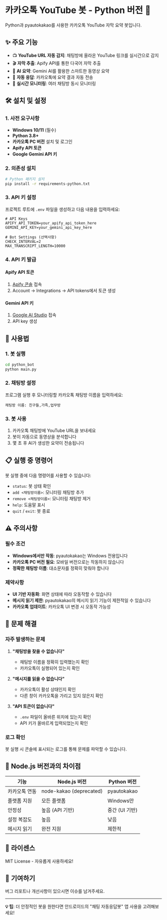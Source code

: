 # 카카오톡 YouTube 봇 - Python 버전 🐍

Python과 pyautokakao를 사용한 카카오톡 YouTube 자막 요약 봇입니다.

## ✨ 주요 기능

- 📺 **YouTube URL 자동 감지**: 채팅방에 올라온 YouTube 링크를 실시간으로 감지
- 🎬 **자막 추출**: Apify API를 통한 다국어 자막 추출
- 🤖 **AI 요약**: Gemini AI를 활용한 스마트한 동영상 요약
- 💬 **자동 응답**: 카카오톡에 요약 결과 자동 전송
- 🔄 **실시간 모니터링**: 여러 채팅방 동시 모니터링

## 🛠️ 설치 및 설정

### 1. 사전 요구사항

- **Windows 10/11** (필수)
- **Python 3.8+**
- **카카오톡 PC 버전** 설치 및 로그인
- **Apify API 토큰**
- **Google Gemini API 키**

### 2. 의존성 설치

```bash
# Python 패키지 설치
pip install -r requirements-python.txt
```

### 3. API 키 설정

프로젝트 루트에 `.env` 파일을 생성하고 다음 내용을 입력하세요:

```env
# API Keys
APIFY_API_TOKEN=your_apify_api_token_here
GEMINI_API_KEY=your_gemini_api_key_here

# Bot Settings (선택사항)
CHECK_INTERVAL=2
MAX_TRANSCRIPT_LENGTH=10000
```

### 4. API 키 발급

#### Apify API 토큰
1. [Apify 콘솔](https://console.apify.com/) 접속
2. Account → Integrations → API tokens에서 토큰 생성

#### Gemini API 키
1. [Google AI Studio](https://aistudio.google.com/) 접속
2. API key 생성

## 🚀 사용법

### 1. 봇 실행

```bash
cd python_bot
python main.py
```

### 2. 채팅방 설정

프로그램 실행 후 모니터링할 카카오톡 채팅방 이름을 입력하세요:

```
채팅방 이름: 친구들,가족,업무방
```

### 3. 봇 사용

1. 카카오톡 채팅방에 YouTube URL을 보내세요
2. 봇이 자동으로 동영상을 분석합니다
3. 몇 초 후 AI가 생성한 요약이 전송됩니다

## 📋 실행 중 명령어

봇 실행 중에 다음 명령어를 사용할 수 있습니다:

- `status`: 봇 상태 확인
- `add <채팅방이름>`: 모니터링 채팅방 추가
- `remove <채팅방이름>`: 모니터링 채팅방 제거
- `help`: 도움말 표시
- `quit` / `exit`: 봇 종료

## ⚠️ 주의사항

### 필수 조건
- **Windows에서만 작동**: pyautokakao는 Windows 전용입니다
- **카카오톡 PC 버전 필요**: 모바일 버전으로는 작동하지 않습니다
- **정확한 채팅방 이름**: 대소문자를 정확히 맞춰야 합니다

### 제약사항
- **UI 기반 자동화**: 화면 상태에 따라 오동작할 수 있습니다
- **메시지 읽기 제한**: pyautokakao의 메시지 읽기 기능이 제한적일 수 있습니다
- **카카오톡 업데이트**: 카카오톡 UI 변경 시 오동작 가능성

## 🔧 문제 해결

### 자주 발생하는 문제

1. **"채팅방을 찾을 수 없습니다"**
   - 채팅방 이름을 정확히 입력했는지 확인
   - 카카오톡이 실행되어 있는지 확인

2. **"메시지를 읽을 수 없습니다"**
   - 카카오톡이 활성 상태인지 확인
   - 다른 창이 카카오톡을 가리고 있지 않은지 확인

3. **"API 토큰이 없습니다"**
   - `.env` 파일이 올바른 위치에 있는지 확인
   - API 키가 올바르게 입력되었는지 확인

### 로그 확인

봇 실행 시 콘솔에 표시되는 로그를 통해 문제를 파악할 수 있습니다.

## 🔄 Node.js 버전과의 차이점

| 기능 | Node.js 버전 | Python 버전 |
|------|-------------|-------------|
| 카카오톡 연동 | node-kakao (deprecated) | pyautokakao |
| 플랫폼 지원 | 모든 플랫폼 | Windows만 |
| 안정성 | 높음 (API 기반) | 중간 (UI 기반) |
| 설정 복잡도 | 높음 | 낮음 |
| 메시지 읽기 | 완전 지원 | 제한적 |

## 📝 라이센스

MIT License - 자유롭게 사용하세요!

## 🤝 기여하기

버그 리포트나 개선사항이 있으시면 이슈를 남겨주세요.

---

**💡 팁**: 더 안정적인 봇을 원한다면 안드로이드의 "채팅 자동응답봇" 앱 사용을 고려해보세요! 